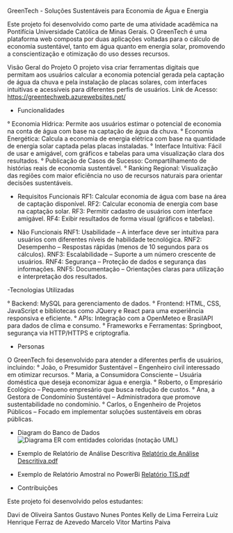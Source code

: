 GreenTech - Soluções Sustentáveis para Economia de Água e Energia

Este projeto foi desenvolvido como parte de uma atividade acadêmica na Pontifícia Universidade Católica de Minas Gerais. O GreenTech é uma plataforma web composta por duas aplicações voltadas para o cálculo de economia sustentável, tanto em água quanto em energia solar, promovendo a conscientização e otimização do uso desses recursos.

Visão Geral do Projeto
O projeto visa criar ferramentas digitais que permitam aos usuários calcular a economia potencial gerada pela captação de água da chuva e pela instalação de placas solares, com interfaces intuitivas e acessíveis para diferentes perfis de usuários.
Link de Acesso: https://greentechweb.azurewebsites.net/

- Funcionalidades

° Economia Hídrica: Permite aos usuários estimar o potencial de economia na conta de água com base na captação de água da chuva.
° Economia Energética: Calcula a economia de energia elétrica com base na quantidade de energia solar captada pelas placas instaladas.
° Interface Intuitiva: Fácil de usar e amigável, com gráficos e tabelas para uma visualização clara dos resultados.
° Publicação de Casos de Sucesso: Compartilhamento de histórias reais de economia sustentável.
° Ranking Regional: Visualização das regiões com maior eficiência no uso de recursos naturais para orientar decisões sustentáveis.

- Requisitos Funcionais
RF1: Calcular economia de água com base na área de captação disponível.
RF2: Calcular economia de energia com base na captação solar.
RF3: Permitir cadastro de usuários com interface amigável.
RF4: Exibir resultados de forma visual (gráficos e tabelas).

- Não Funcionais
RNF1: Usabilidade – A interface deve ser intuitiva para usuários com diferentes níveis de habilidade tecnológica.
RNF2: Desempenho – Respostas rápidas (menos de 10 segundos para os cálculos).
RNF3: Escalabilidade – Suporte a um número crescente de usuários.
RNF4: Segurança – Proteção de dados e segurança das informações.
RNF5: Documentação – Orientações claras para utilização e interpretação dos resultados.

-Tecnologias Utilizadas

° Backend: MySQL para gerenciamento de dados.
° Frontend: HTML, CSS, JavaScript e bibliotecas como JQuery e React para uma experiência responsiva e eficiente.
° APIs: Integração com a OpenMeteo e BrasilAPI para dados de clima e consumo.
° Frameworks e Ferramentas: Springboot, segurança via HTTP/HTTPS e criptografia.

- Personas

O GreenTech foi desenvolvido para atender a diferentes perfis de usuários, incluindo:
° João, o Presumidor Sustentável – Engenheiro civil interessado em otimizar recursos.
° Maria, a Consumidora Consciente – Usuária doméstica que deseja economizar água e energia.
° Roberto, o Empresário Ecológico – Pequeno empresário que busca redução de custos.
° Ana, a Gestora de Condomínio Sustentável – Administradora que promove sustentabilidade no condomínio.
° Carlos, o Engenheiro de Projetos Públicos – Focado em implementar soluções sustentáveis em obras públicas.

- Diagram do Banco de Dados
![Diagrama ER com entidades coloridas (notação UML)](https://github.com/user-attachments/assets/649b7e90-91c3-4281-987f-d39150073e04)

- Exemplo de Relatório de Análise Descritiva
[Relatório de Análise Descritiva.pdf](https://github.com/user-attachments/files/17985254/Relatorio.de.Analise.Descritiva.pdf)

- Exemplo de Relatório Amostral no PowerBi
[Relatório TIS.pdf](https://github.com/user-attachments/files/17985495/Relatorio.TIS.pdf)

- Contribuições

Este projeto foi desenvolvido pelos estudantes:

Davi de Oliveira Santos
Gustavo Nunes Pontes
Kelly de Lima Ferreira
Luiz Henrique Ferraz de Azevedo
Marcelo Vitor Martins Paiva
